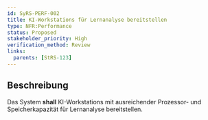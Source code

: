 ```yaml
---
id: SyRS-PERF-002
title: KI-Workstations für Lernanalyse bereitstellen
type: NFR:Performance
status: Proposed
stakeholder_priority: High
verification_method: Review
links:
  parents: [StRS-123]
---
```


## Beschreibung
Das System **shall** KI-Workstations mit ausreichender Prozessor- und Speicherkapazität für Lernanalyse bereitstellen.
